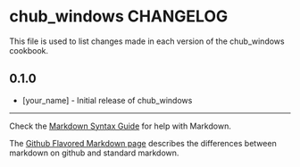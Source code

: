 chub_windows CHANGELOG
======================

This file is used to list changes made in each version of the chub_windows cookbook.

0.1.0
-----
- [your_name] - Initial release of chub_windows

- - -
Check the [Markdown Syntax Guide](http://daringfireball.net/projects/markdown/syntax) for help with Markdown.

The [Github Flavored Markdown page](http://github.github.com/github-flavored-markdown/) describes the differences between markdown on github and standard markdown.
